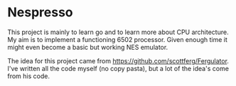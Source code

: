 Nespresso
=========

This project is mainly to learn go and to learn more about CPU architecture. My aim is to implement a functioning 6502 processor. Given enough time it might even become a basic but working NES emulator.

The idea for this project came from https://github.com/scottferg/Fergulator. I've written all the code myself (no copy pasta), but a lot of the idea's come from his code.

